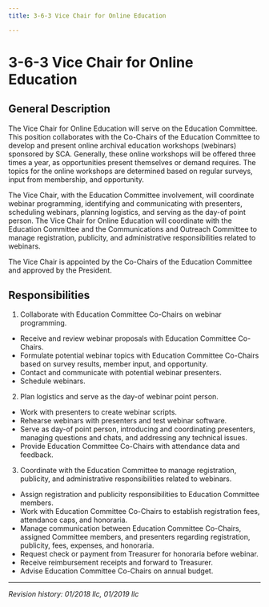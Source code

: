 ```yaml
---
title: 3-6-3 Vice Chair for Online Education

---
```


# 3-6-3 Vice Chair for Online Education

## General Description
 
The Vice Chair for Online Education will serve on the Education Committee. This position collaborates with the Co-Chairs of the Education Committee to develop and present online archival education workshops (webinars) sponsored by SCA. Generally, these online workshops will be offered three times a year, as opportunities present themselves or demand requires. The topics for the online workshops are determined based on regular surveys, input from membership, and opportunity. 

The Vice Chair, with the Education Committee involvement, will coordinate webinar programming, identifying and communicating with presenters, scheduling webinars, planning logistics, and serving as the day-of point person. The Vice Chair for Online Education will coordinate with the Education Committee and the Communications and Outreach Committee to manage registration, publicity, and administrative responsibilities related to webinars.

The Vice Chair is appointed by the Co-Chairs of the Education Committee and approved by the President. 

## Responsibilities

1. Collaborate with Education Committee Co-Chairs on webinar programming. 
- Receive and review webinar proposals with Education Committee Co-Chairs.
- Formulate potential webinar topics with Education Committee Co-Chairs based on survey results, member input, and opportunity. 
- Contact and communicate with potential webinar presenters. 
- Schedule webinars. 
   
2. Plan logistics and serve as the day-of webinar point person. 
- Work with presenters to create webinar scripts. 
- Rehearse webinars with presenters and test webinar software.
- Serve as day-of point person, introducing and coordinating presenters, managing questions and chats, and addressing any technical issues.
- Provide Education Committee Co-Chairs with attendance data and feedback. 
   
3. Coordinate with the Education Committee to manage registration, publicity, and administrative responsibilities related to webinars. 
- Assign registration and publicity responsibilities to Education Committee members. 
- Work with Education Committee Co-Chairs to establish registration fees, attendance caps, and honoraria. 
- Manage communication between Education Committee Co-Chairs, assigned Committee members, and presenters regarding registration, publicity, fees, expenses, and honoraria. 
- Request check or payment from Treasurer for honoraria before webinar.
- Receive reimbursement receipts and forward to Treasurer. 
- Advise Education Committee Co-Chairs on annual budget.

***

_Revision history: 01/2018 llc, 01/2019 llc_
